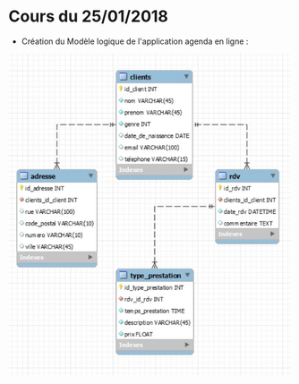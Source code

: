 # Cours du 25/01/2018

- Création du Modèle logique de l'application agenda en ligne :

![MLD agenda_en_ligne](images/MLD_2018_02_25.JPG)
